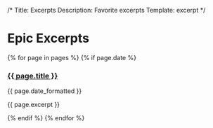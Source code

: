 /*
Title: Excerpts
Description: Favorite excerpts
Template: excerpt
*/

# Epic Excerpts

<div id="posts">
{% for page in pages %}
	{% if page.date %} <!-- Note we check for Date field (posts) here -->
	<div class="post">
		<h3><a href="{{ page.url }}">{{ page.title }}</a></h3>
		<p class="meta">{{ page.date_formatted }}</p>
		<p class="excerpt">{{ page.excerpt }}</p>
	</div>
	{% endif %}
{% endfor %}
</div>
